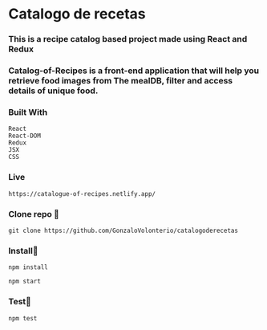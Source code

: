 # Catalogo de recetas

### This is a recipe catalog based project made using React and Redux

### Catalog-of-Recipes is a front-end application that will help you retrieve food images from The mealDB, filter and access details of unique food.

### Built With

```
React
React-DOM
Redux
JSX
CSS
```
### Live

```
https://catalogue-of-recipes.netlify.app/

```
### Clone repo 🔧

```
git clone https://github.com/GonzaloVolonterio/catalogoderecetas
```
### Install🔧

```
npm install
```

```
npm start
```
### Test🔧

```
npm test

```
